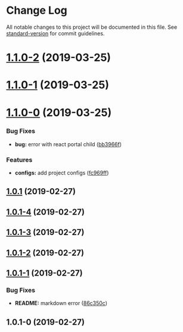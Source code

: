 # Change Log

All notable changes to this project will be documented in this file. See [standard-version](https://github.com/conventional-changelog/standard-version) for commit guidelines.

<a name="1.1.0-2"></a>
# [1.1.0-2](https://github.com/qinyuanbin/rc-if-else/compare/v1.1.0-1...v1.1.0-2) (2019-03-25)



<a name="1.1.0-1"></a>
# [1.1.0-1](https://github.com/qinyuanbin/rc-if-else/compare/v1.1.0-0...v1.1.0-1) (2019-03-25)



<a name="1.1.0-0"></a>
# [1.1.0-0](https://github.com/qinyuanbin/rc-if-else/compare/v1.0.1...v1.1.0-0) (2019-03-25)


### Bug Fixes

* **bug:** error with react portal child ([bb3966f](https://github.com/qinyuanbin/rc-if-else/commit/bb3966f))


### Features

* **configs:** add project configs ([fc969ff](https://github.com/qinyuanbin/rc-if-else/commit/fc969ff))



<a name="1.0.1"></a>
## [1.0.1](https://github.com/qinyuanbin/rc-if-else/compare/v1.0.1-4...v1.0.1) (2019-02-27)



<a name="1.0.1-4"></a>
## [1.0.1-4](https://github.com/qinyuanbin/rc-if-else/compare/v1.0.1-3...v1.0.1-4) (2019-02-27)



<a name="1.0.1-3"></a>
## [1.0.1-3](https://github.com/qinyuanbin/rc-if-else/compare/v1.0.1-2...v1.0.1-3) (2019-02-27)



<a name="1.0.1-2"></a>
## [1.0.1-2](https://github.com/qinyuanbin/rc-if-else/compare/v1.0.1-1...v1.0.1-2) (2019-02-27)



<a name="1.0.1-1"></a>
## [1.0.1-1](https://github.com/qinyuanbin/rc-if-else/compare/v1.0.1-0...v1.0.1-1) (2019-02-27)


### Bug Fixes

* **README:** markdown error ([86c350c](https://github.com/qinyuanbin/rc-if-else/commit/86c350c))



<a name="1.0.1-0"></a>
## 1.0.1-0 (2019-02-27)
